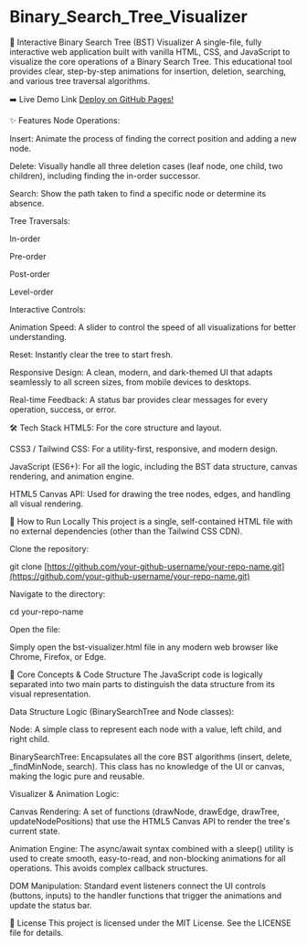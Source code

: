# Binary_Search_Tree_Visualizer
🌳 Interactive Binary Search Tree (BST) Visualizer
A single-file, fully interactive web application built with vanilla HTML, CSS, and JavaScript to visualize the core operations of a Binary Search Tree. This educational tool provides clear, step-by-step animations for insertion, deletion, searching, and various tree traversal algorithms.

➡️ Live Demo Link [Deploy on GitHub Pages!](https://pushkar0997.github.io/Binary_Search_Tree_Visualizer/code.html)

✨ Features
Node Operations:

Insert: Animate the process of finding the correct position and adding a new node.

Delete: Visually handle all three deletion cases (leaf node, one child, two children), including finding the in-order successor.

Search: Show the path taken to find a specific node or determine its absence.

Tree Traversals:

In-order

Pre-order

Post-order

Level-order

Interactive Controls:

Animation Speed: A slider to control the speed of all visualizations for better understanding.

Reset: Instantly clear the tree to start fresh.

Responsive Design: A clean, modern, and dark-themed UI that adapts seamlessly to all screen sizes, from mobile devices to desktops.

Real-time Feedback: A status bar provides clear messages for every operation, success, or error.

🛠️ Tech Stack
HTML5: For the core structure and layout.

CSS3 / Tailwind CSS: For a utility-first, responsive, and modern design.

JavaScript (ES6+): For all the logic, including the BST data structure, canvas rendering, and animation engine.

HTML5 Canvas API: Used for drawing the tree nodes, edges, and handling all visual rendering.

🚀 How to Run Locally
This project is a single, self-contained HTML file with no external dependencies (other than the Tailwind CSS CDN).

Clone the repository:

git clone [https://github.com/your-github-username/your-repo-name.git](https://github.com/your-github-username/your-repo-name.git)

Navigate to the directory:

cd your-repo-name

Open the file:

Simply open the bst-visualizer.html file in any modern web browser like Chrome, Firefox, or Edge.

🧠 Core Concepts & Code Structure
The JavaScript code is logically separated into two main parts to distinguish the data structure from its visual representation.

Data Structure Logic (BinarySearchTree and Node classes):

Node: A simple class to represent each node with a value, left child, and right child.

BinarySearchTree: Encapsulates all the core BST algorithms (insert, delete, _findMinNode, search). This class has no knowledge of the UI or canvas, making the logic pure and reusable.

Visualizer & Animation Logic:

Canvas Rendering: A set of functions (drawNode, drawEdge, drawTree, updateNodePositions) that use the HTML5 Canvas API to render the tree's current state.

Animation Engine: The async/await syntax combined with a sleep() utility is used to create smooth, easy-to-read, and non-blocking animations for all operations. This avoids complex callback structures.

DOM Manipulation: Standard event listeners connect the UI controls (buttons, inputs) to the handler functions that trigger the animations and update the status bar.

📜 License
This project is licensed under the MIT License. See the LICENSE file for details.
